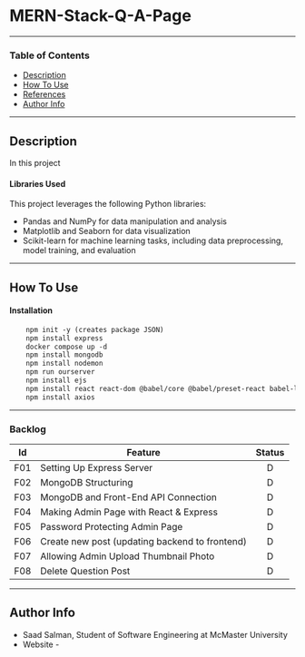 # MERN-Stack-Q-A-Page
---

### Table of Contents


- [Description](#description)
- [How To Use](#how-to-use)
- [References](#references)
- [Author Info](#author-info)

---
## Description

In this project

#### Libraries Used

This project leverages the following Python libraries:

- Pandas and NumPy for data manipulation and analysis
- Matplotlib and Seaborn for data visualization
- Scikit-learn for machine learning tasks, including data preprocessing, model training, and evaluation

---

## How To Use

#### Installation
```html
    npm init -y (creates package JSON)
    npm install express
    docker compose up -d
    npm install mongodb
    npm install nodemon
    npm run ourserver
    npm install ejs
    npm install react react-dom @babel/core @babel/preset-react babel-loader  webpack webpack-cli webpack-node-externals npm-run-all
    npm install axios
```

---

### Backlog 
| Id  | Feature  | Status  |
|:-:  |---       | :-:     |
| F01 | Setting Up Express Server |  D |
| F02 | MongoDB Structuring |  D |  
| F03 | MongoDB and Front-End API Connection |  D | 
| F04 | Making Admin Page with React & Express  |  D |
| F05 | Password Protecting Admin Page  |  D |
| F06 | Create new post (updating backend to frontend)  |  D |
| F07 | Allowing Admin Upload Thumbnail Photo  |  D |
| F08 | Delete Question Post  |  D |


---

## Author Info

- Saad Salman, Student of Software Engineering at McMaster University
- Website - []()